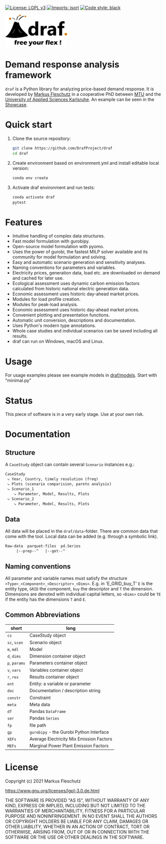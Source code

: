 [![License: LGPL v3](https://img.shields.io/badge/License-LGPL%20v3-blue.svg)](https://www.gnu.org/licenses/lgpl-3.0)
[![Imports: isort](https://img.shields.io/badge/%20imports-isort-%231674b1)](https://pycqa.github.io/isort/)
[![Code style: black](https://img.shields.io/badge/code%20style-black-000000.svg)](https://github.com/psf/black)

<img src="doc/images/all.svg" width="200" alt="draf logo">

# **D**emand **r**esponse **a**nalysis **f**ramework

`draf` is a Python library for analyzing price-based demand response.
It is developed by [Markus Fleschutz](https://www.linkedin.com/in/markus-fleschutz/) in a cooperative PhD between [MTU](https://www.mtu.ie/) and the [University of Applied Sciences Karlsruhe](https://www.h-ka.de/en/).
An example can be seen in the [Showcase](https://mfleschutz.github.io/draf-showcase/).

# Quick start

1. Clone the source repository:

   ```sh
   git clone https://github.com/DrafProject/draf
   cd draf
   ```

1. Create environment based on environment.yml and install editable local version:

   ```sh
   conda env create
   ```

1. Activate draf environment and run tests:

   ```sh
   conda activate draf
   pytest
   ```

# Features

- Intuitive handling of complex data structures.
- Fast model formulation with gurobipy.
- Open-source model formulation with pyomo.
- Uses the power of gurobi, the fastest MILP solver available and its community for model formulation and solving.
- Easy and automatic scenario generation and sensitivity analyses.
- Naming conventions for parameters and variables.
- Electricity prices, generation data, load etc. are downloaded on demand and cached for later use.
- Ecological assessment uses dynamic carbon emission factors calculated from historic national electric generation data.
- Economic assessment uses historic day-ahead market prices.
- Modules for load profile creation.
- Modules for peak-load analysis.
- Economic assessment uses historic day-ahead market prices.
- Convenient plotting and presentation functions.
- Automatic unit conversion, descriptions and documentation.
- Uses Python's modern type annotations.
- Whole case studies and individual scenarios can be saved including all results.
- draf can run on Windows, macOS and Linux.

# Usage

For usage examples please see example models in [draf/models](draf/models). Start with "minimal.py"

# Status

This piece of software is in a very early stage. Use at your own risk.

# Documentation

## Structure

A `CaseStudy` object can contain several `Scenario` instances e.g.:

```none
CaseStudy
 ⤷ Year, Country, timely resolution (freq)
 ⤷ Plots (scenario comparision, pareto analysis)
 ⤷ Scenario_1
    ⤷ Parameter, Model, Results, Plots
 ⤷ Scenario_2
    ⤷ Parameter, Model, Results, Plots
```

## Data

All data will be placed in the `draf/data`-folder. There are common data that come with the tool.
Local data can be added (e.g. through a symbolic link).

``` None
Raw-data  parquet-files  pd.Series
     |--prep--^   |--get--^
```

## Naming conventions

All parameter and variable names must satisfy the structure `<Type>_<Component>_<Descriptor>_<Dims>`.
E.g. in 'E_GRID_buy_T' `E` is the entity type, `GRID` the component, `buy` the descriptor and `T` the dimension.
Dimensions are denoted with individual capital letters, so `<Dims>` could be `TE` if the entity has the dimensions `T` and `E`.

## Common Abbreviations

| short | long |
|-------|------------------|
| `cs` | CaseStudy object |
| `sc`, `scen` | Scenario object |
| `m`, `mdl` | Model |
| `d`, `dims` | Dimension container object |
| `p`, `params` | Parameters container object |
| `v`, `vars` | Variables container object |
| `r`, `res` | Results container object |
| `ent` | Entity: a variable or parameter |
| `doc` | Documentation / description string |
| `constr` | Constraint |
| `meta` | Meta data |
| `df` | Pandas `DataFrame` |
| `ser` | Pandas `Series` |
| `fp` | file path |
| `gp` | `gurobipy` - the Gurobi Python Interface |
| `XEFs` | Average Electricity Mix Emission Factors |
| `MEFs` | Marginal Power Plant Emission Factors |

# License

Copyright (c) 2021 Markus Fleschutz

<https://www.gnu.org/licenses/lgpl-3.0.de.html>

THE SOFTWARE IS PROVIDED "AS IS", WITHOUT WARRANTY OF ANY KIND, EXPRESS OR IMPLIED, INCLUDING BUT NOT LIMITED TO THE WARRANTIES OF MERCHANTABILITY, FITNESS FOR A PARTICULAR PURPOSE AND NONINFRINGEMENT. IN NO EVENT SHALL THE AUTHORS OR COPYRIGHT HOLDERS BE LIABLE FOR ANY CLAIM, DAMAGES OR OTHER LIABILITY, WHETHER IN AN ACTION OF CONTRACT, TORT OR OTHERWISE, ARISING FROM, OUT OF OR IN CONNECTION WITH THE SOFTWARE OR THE USE OR OTHER DEALINGS IN THE SOFTWARE.
